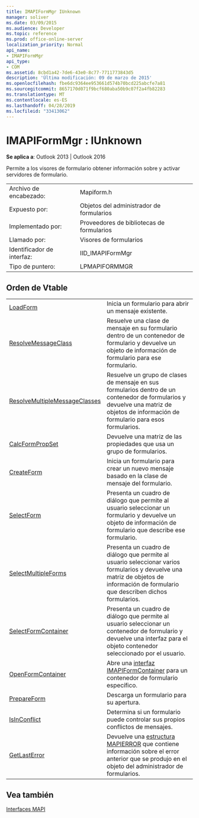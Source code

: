 ```yaml
---
title: IMAPIFormMgr IUnknown
manager: soliver
ms.date: 03/09/2015
ms.audience: Developer
ms.topic: reference
ms.prod: office-online-server
localization_priority: Normal
api_name:
- IMAPIFormMgr
api_type:
- COM
ms.assetid: 8cbd1a42-7de6-43e0-8c77-7711773843d5
description: 'Última modificación: 09 de marzo de 2015'
ms.openlocfilehash: fbe6dc9364ee953661d574b70bcd225abcfe7a81
ms.sourcegitcommit: 8657170d071f9bcf680aba50b9c07f2a4fb82283
ms.translationtype: MT
ms.contentlocale: es-ES
ms.lasthandoff: 04/28/2019
ms.locfileid: "33413062"
---
```

# <a name="imapiformmgr--iunknown"></a>IMAPIFormMgr : IUnknown

  
  
**Se aplica a**: Outlook 2013 | Outlook 2016 
  
Permite a los visores de formulario obtener información sobre y activar servidores de formulario. 
  
|||
|:-----|:-----|
|Archivo de encabezado:  <br/> |Mapiform.h  <br/> |
|Expuesto por:  <br/> |Objetos del administrador de formularios  <br/> |
|Implementado por:  <br/> |Proveedores de bibliotecas de formularios  <br/> |
|Llamado por:  <br/> |Visores de formularios  <br/> |
|Identificador de interfaz:  <br/> |IID_IMAPIFormMgr  <br/> |
|Tipo de puntero:  <br/> |LPMAPIFORMMGR  <br/> |
   
## <a name="vtable-order"></a>Orden de Vtable

|||
|:-----|:-----|
|[LoadForm](imapiformmgr-loadform.md) <br/> |Inicia un formulario para abrir un mensaje existente.  <br/> |
|[ResolveMessageClass](imapiformmgr-resolvemessageclass.md) <br/> |Resuelve una clase de mensaje en su formulario dentro de un contenedor de formulario y devuelve un objeto de información de formulario para ese formulario.  <br/> |
|[ResolveMultipleMessageClasses](imapiformmgr-resolvemultiplemessageclasses.md) <br/> |Resuelve un grupo de clases de mensaje en sus formularios dentro de un contenedor de formularios y devuelve una matriz de objetos de información de formulario para esos formularios.  <br/> |
|[CalcFormPropSet](imapiformmgr-calcformpropset.md) <br/> |Devuelve una matriz de las propiedades que usa un grupo de formularios.  <br/> |
|[CreateForm](imapiformmgr-createform.md) <br/> |Inicia un formulario para crear un nuevo mensaje basado en la clase de mensaje del formulario.  <br/> |
|[SelectForm](imapiformmgr-selectform.md) <br/> |Presenta un cuadro de diálogo que permite al usuario seleccionar un formulario y devuelve un objeto de información de formulario que describe ese formulario.  <br/> |
|[SelectMultipleForms](imapiformmgr-selectmultipleforms.md) <br/> |Presenta un cuadro de diálogo que permite al usuario seleccionar varios formularios y devuelve una matriz de objetos de información de formulario que describen dichos formularios.  <br/> |
|[SelectFormContainer](imapiformmgr-selectformcontainer.md) <br/> |Presenta un cuadro de diálogo que permite al usuario seleccionar un contenedor de formulario y devuelve una interfaz para el objeto contenedor seleccionado por el usuario.  <br/> |
|[OpenFormContainer](imapiformmgr-openformcontainer.md) <br/> |Abre una [interfaz IMAPIFormContainer](imapiformcontaineriunknown.md) para un contenedor de formulario específico.  <br/> |
|[PrepareForm](imapiformmgr-prepareform.md) <br/> |Descarga un formulario para su apertura.  <br/> |
|[IsInConflict](imapiformmgr-isinconflict.md) <br/> |Determina si un formulario puede controlar sus propios conflictos de mensajes.  <br/> |
|[GetLastError](imapiformmgr-getlasterror.md) <br/> |Devuelve una [estructura MAPIERROR](mapierror.md) que contiene información sobre el error anterior que se produjo en el objeto del administrador de formularios.  <br/> |
   
## <a name="see-also"></a>Vea también



[Interfaces MAPI](mapi-interfaces.md)

